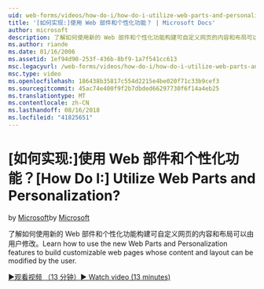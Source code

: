 ```yaml
---
uid: web-forms/videos/how-do-i/how-do-i-utilize-web-parts-and-personalization
title: '[如何实现:]使用 Web 部件和个性化功能？ | Microsoft Docs'
author: microsoft
description: 了解如何使用新的 Web 部件和个性化功能构建可自定义网页的内容和布局可以由用户修改。
ms.author: riande
ms.date: 01/16/2006
ms.assetid: 1ef94d90-253f-436b-8bf9-1a7f541cc613
msc.legacyurl: /web-forms/videos/how-do-i/how-do-i-utilize-web-parts-and-personalization
msc.type: video
ms.openlocfilehash: 186438b35817c554d2215e4be020f71c33b9cef3
ms.sourcegitcommit: 45ac74e400f9f2b7dbded66297730f6f14a4eb25
ms.translationtype: MT
ms.contentlocale: zh-CN
ms.lasthandoff: 08/16/2018
ms.locfileid: "41825651"
---
```

<a name="how-do-i-utilize-web-parts-and-personalization"></a><span data-ttu-id="02351-104">[如何实现:]使用 Web 部件和个性化功能？</span><span class="sxs-lookup"><span data-stu-id="02351-104">[How Do I:] Utilize Web Parts and Personalization?</span></span>
====================
<span data-ttu-id="02351-105">by [Microsoft](https://github.com/microsoft)</span><span class="sxs-lookup"><span data-stu-id="02351-105">by [Microsoft](https://github.com/microsoft)</span></span>

<span data-ttu-id="02351-106">了解如何使用新的 Web 部件和个性化功能构建可自定义网页的内容和布局可以由用户修改。</span><span class="sxs-lookup"><span data-stu-id="02351-106">Learn how to use the new Web Parts and Personalization features to build customizable web pages whose content and layout can be modified by the user.</span></span>

[<span data-ttu-id="02351-107">&#9654;观看视频 （13 分钟）</span><span class="sxs-lookup"><span data-stu-id="02351-107">&#9654; Watch video (13 minutes)</span></span>](https://channel9.msdn.com/Blogs/ASP-NET-Site-Videos/how-do-i-utilize-web-parts-and-personalization)
